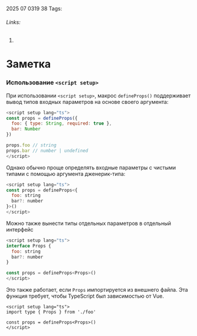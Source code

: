 2025 07 0319 38
Tags: 
###### Links: 
1) 
# Заметка
### Использование `<script setup>`[​](https://ru.vuejs.org/guide/typescript/composition-api.html#using-script-setup)

При использовании `<script setup>`, макрос `defineProps()` поддерживает вывод типов входных параметров на основе своего аргумента:
```js
<script setup lang="ts">
const props = defineProps({
  foo: { type: String, required: true },
  bar: Number
})

props.foo // string
props.bar // number | undefined
</script>
```
Однако обычно проще определять входные параметры с чистыми типами с помощью аргумента дженерик-типа:
```js
<script setup lang="ts">
const props = defineProps<{
  foo: string
  bar?: number
}>()
</script>
```
Можно также вынести типы отдельных параметров в отдельный интерфейс
```js
<script setup lang="ts">
interface Props {
  foo: string
  bar?: number
}

const props = defineProps<Props>()
</script>
```
Это также работает, если `Props` импортируется из внешнего файла. Эта функция требует, чтобы TypeScript был зависимостью от Vue.


```vue
<script setup lang="ts">
import type { Props } from './foo'

const props = defineProps<Props>()
</script>
```
